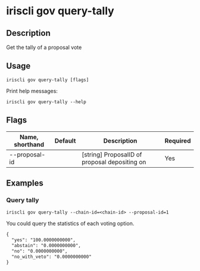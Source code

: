 # iriscli gov query-tally

## Description

Get the tally of a proposal vote
 
## Usage

```
iriscli gov query-tally [flags]
```

Print help messages:

```
iriscli gov query-tally --help
```

## Flags
| Name, shorthand | Default                    | Description                                                                                                                                          | Required |
| --------------- | -------------------------- | ---------------------------------------------------------------------------------------------------------------------------------------------------- | -------- |
| --proposal-id   |                            | [string] ProposalID of proposal depositing on                                                                                                        | Yes      |

## Examples

### Query tally

```shell
iriscli gov query-tally --chain-id=<chain-id> --proposal-id=1
```

You could query the statistics of each voting option.

```txt
{
  "yes": "100.0000000000",
  "abstain": "0.0000000000",
  "no": "0.0000000000",
  "no_with_veto": "0.0000000000"
}
```
